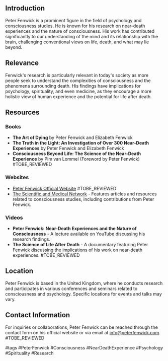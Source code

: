 ## Introduction
Peter Fenwick is a prominent figure in the field of psychology and consciousness studies. He is known for his research on near-death experiences and the nature of consciousness. His work has contributed significantly to our understanding of the mind and its relationship with the brain, challenging conventional views on life, death, and what may lie beyond.

## Relevance
Fenwick's research is particularly relevant in today's society as more people seek to understand the complexities of consciousness and the phenomena surrounding death. His findings have implications for psychology, spirituality, and even medicine, as they encourage a more holistic view of human experience and the potential for life after death.

## Resources

### Books
- **The Art of Dying** by Peter Fenwick and Elizabeth Fenwick
- **The Truth in the Light: An Investigation of Over 300 Near-Death Experiences** by Peter Fenwick and Elizabeth Fenwick
- **Consciousness Beyond Life: The Science of the Near-Death Experience** by Pim van Lommel (Foreword by Peter Fenwick) #TOBE_REVIEWED

### Websites
- [Peter Fenwick Official Website](http://www.peterfenwick.com) #TOBE_REVIEWED
- [The Scientific and Medical Network](https://www.scimednet.org) - Features articles and resources related to consciousness studies, including contributions from Peter Fenwick.

### Videos
- **Peter Fenwick: Near-Death Experiences and the Nature of Consciousness** - A lecture available on YouTube discussing his research findings.
- **The Science of Life After Death** - A documentary featuring Peter Fenwick discussing the implications of his work on near-death experiences. #TOBE_REVIEWED

## Location
Peter Fenwick is based in the United Kingdom, where he conducts research and participates in various conferences and seminars related to consciousness and psychology. Specific locations for events and talks may vary.

## Contact Information
For inquiries or collaborations, Peter Fenwick can be reached through the contact form on his official website or via email at info@peterfenwick.com. #TOBE_REVIEWED

#tags 
#PeterFenwick #Consciousness #NearDeathExperience #Psychology #Spirituality #Research
